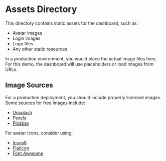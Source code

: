 # Assets Directory

This directory contains static assets for the dashboard, such as:

- Avatar images
- Login images
- Logo files
- Any other static resources

In a production environment, you would place the actual image files here. For this demo, the dashboard will use placeholders or load images from URLs.

## Image Sources

For a production deployment, you should include properly licensed images. Some sources for free images include:

- [Unsplash](https://unsplash.com/)
- [Pexels](https://www.pexels.com/)
- [Pixabay](https://pixabay.com/)

For avatar icons, consider using:
- [Icons8](https://icons8.com/)
- [Flaticon](https://www.flaticon.com/)
- [Font Awesome](https://fontawesome.com/) 